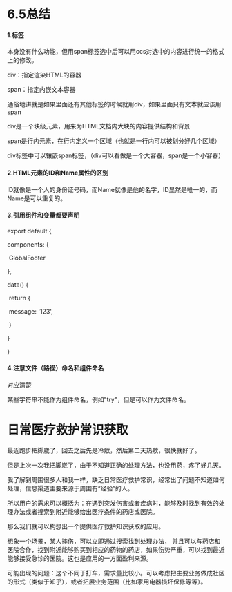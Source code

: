 # 6.5总结

#### 1.<span>标签

本身没有什么功能，但用span标签选中后可以用ccs对选中的内容进行统一的格式上的修改。 

div：指定渲染HTML的容器

span：指定内嵌文本容器

通俗地讲就是如果里面还有其他标签的时候就用div，如果里面只有文本就应该用span

div是一个块级元素，用来为HTML文档内大块的内容提供结构和背景

span是行内元素，在行内定义一个区域（也就是一行内可以被<span>划分好几个区域）

div标签中可以镶嵌span标签，（div可以看做是一个大容器，span是一个小容器）

#### 2.HTML元素的ID和Name属性的区别

ID就像是一个人的身份证号码，而Name就像是他的名字，ID显然是唯一的，而Name是可以重复的。

#### 3.引用组件和变量都要声明

export default {

  components: {

​    GlobalFooter

  },

  data() {

​    return {

​     message: '123',

​    }

  }

}

#### 4.注意文件（路径）命名和组件命名

对应清楚

某些字符串不能作为组件命名，例如"try"，但是可以作为文件命名。

# 日常医疗救护常识获取

最近跑步把脚崴了，回去之后先是冷敷，然后第二天热敷，很快就好了。

但是上次一次我把脚崴了，由于不知道正确的处理方法，也没用药，疼了好几天。

我了解到周围很多人和我一样，缺乏日常医疗救护常识，经常出了问题不知道如何处理，信息渠道主要来源于周围有“经验”的人。

所以用户的需求可以概括为：在遇到突发伤害或者疾病时，能够及时找到有效的处理办法或者搜索到附近能够给出医疗条件的药店或医院。

那么我们就可以构想出一个提供医疗救护知识获取的应用。

想象一个场景，某人摔伤，可以立即通过搜索找到处理办法， 并且可以与药店和医院合作，找到附近能够购买到相应的药物的药店，如果伤势严重，可以找到最近能够接受急诊的医院。这也是应用的一方面盈利来源。

可能出现的问题：这个不同于打车，需求量比较小。可以考虑把主要业务做成社区的形式（类似于知乎），或者拓展业务范围（比如家用电器损坏保修等等）。
